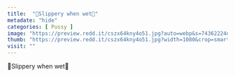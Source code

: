 ```yaml
---
title:  "💜Slippery when wet🛁"
metadate: "hide"
categories: [ Pussy ]
image: "https://preview.redd.it/cszx64kny4o51.jpg?auto=webp&s=74362224dec4f09a8c8ac381882bee9577d60d8a"
thumb: "https://preview.redd.it/cszx64kny4o51.jpg?width=1080&crop=smart&auto=webp&s=d7cab939dffc4767dca980740ba5ff02344eadc7"
visit: ""
---
```

💜Slippery when wet🛁
